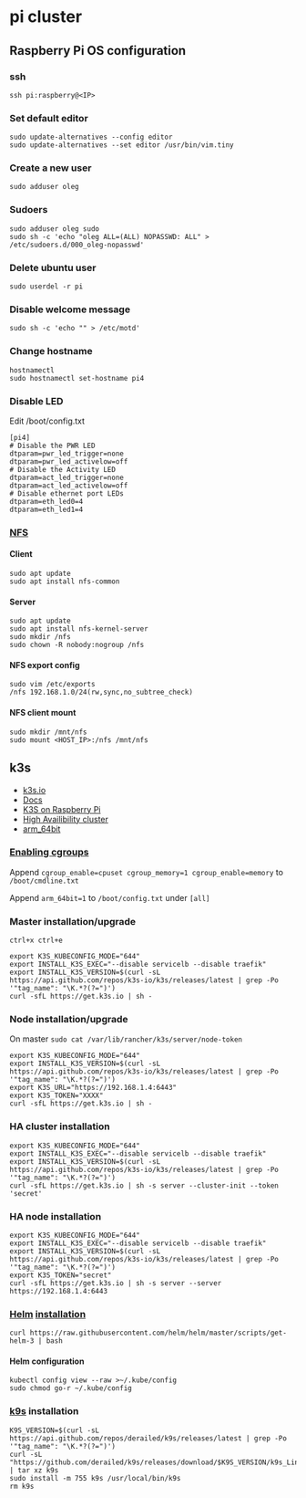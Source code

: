 # pi cluster

## Raspberry Pi OS configuration

### ssh
`ssh pi:raspberry@<IP>`

### Set default editor
```
sudo update-alternatives --config editor
sudo update-alternatives --set editor /usr/bin/vim.tiny
```

### Create a new user
`sudo adduser oleg`

### Sudoers
```
sudo adduser oleg sudo
sudo sh -c 'echo "oleg ALL=(ALL) NOPASSWD: ALL" > /etc/sudoers.d/000_oleg-nopasswd'
```
### Delete ubuntu user
`sudo userdel -r pi`

### Disable welcome message
`sudo sh -c 'echo "" > /etc/motd'`

### Change hostname
```
hostnamectl
sudo hostnamectl set-hostname pi4
```

### Disable LED
Edit /boot/config.txt
```
[pi4]
# Disable the PWR LED
dtparam=pwr_led_trigger=none
dtparam=pwr_led_activelow=off
# Disable the Activity LED
dtparam=act_led_trigger=none
dtparam=act_led_activelow=off
# Disable ethernet port LEDs
dtparam=eth_led0=4
dtparam=eth_led1=4
```

### [NFS](https://www.digitalocean.com/community/tutorials/how-to-set-up-an-nfs-mount-on-ubuntu-20-04-de)
#### Client
```
sudo apt update
sudo apt install nfs-common
```
#### Server
```
sudo apt update
sudo apt install nfs-kernel-server
sudo mkdir /nfs
sudo chown -R nobody:nogroup /nfs
```
#### NFS export config
```
sudo vim /etc/exports
/nfs 192.168.1.0/24(rw,sync,no_subtree_check)
```
#### NFS client mount
```
sudo mkdir /mnt/nfs
sudo mount <HOST_IP>:/nfs /mnt/nfs
```

## k3s
- [k3s.io](https://k3s.io)
- [Docs](https://rancher.com/docs/k3s/latest/en/quick-start/)
- [K3S on Raspberry Pi](https://www.puzzle.ch/de/blog/articles/2020/10/13/k3s-on-raspberry-pi)
- [High Availibility cluster](https://w-goutas.medium.com/set-up-a-kubernetes-cluster-in-minutes-41a0bd65ab93)
- [arm_64bit](https://www.raspberrypi.org/documentation/configuration/config-txt/boot.md)

### [Enabling cgroups](https://rancher.com/docs/k3s/latest/en/advanced/#enabling-cgroups-for-raspbian-buster)
Append `cgroup_enable=cpuset cgroup_memory=1 cgroup_enable=memory` to `/boot/cmdline.txt`

Append `arm_64bit=1` to `/boot/config.txt` under `[all]`

### Master installation/upgrade
`ctrl+x ctrl+e`
```
export K3S_KUBECONFIG_MODE="644"
export INSTALL_K3S_EXEC="--disable servicelb --disable traefik"
export INSTALL_K3S_VERSION=$(curl -sL https://api.github.com/repos/k3s-io/k3s/releases/latest | grep -Po '"tag_name": "\K.*?(?=")')
curl -sfL https://get.k3s.io | sh - 
```

### Node installation/upgrade
On master `sudo cat /var/lib/rancher/k3s/server/node-token`
```
export K3S_KUBECONFIG_MODE="644"
export INSTALL_K3S_VERSION=$(curl -sL https://api.github.com/repos/k3s-io/k3s/releases/latest | grep -Po '"tag_name": "\K.*?(?=")')
export K3S_URL="https://192.168.1.4:6443"
export K3S_TOKEN="XXXX"
curl -sfL https://get.k3s.io | sh -
```

### HA cluster installation
```
export K3S_KUBECONFIG_MODE="644"
export INSTALL_K3S_EXEC="--disable servicelb --disable traefik"
export INSTALL_K3S_VERSION=$(curl -sL https://api.github.com/repos/k3s-io/k3s/releases/latest | grep -Po '"tag_name": "\K.*?(?=")')
curl -sfL https://get.k3s.io | sh -s server --cluster-init --token 'secret'
```

### HA node installation
```
export K3S_KUBECONFIG_MODE="644"
export INSTALL_K3S_EXEC="--disable servicelb --disable traefik"
export INSTALL_K3S_VERSION=$(curl -sL https://api.github.com/repos/k3s-io/k3s/releases/latest | grep -Po '"tag_name": "\K.*?(?=")')
export K3S_TOKEN="secret"
curl -sfL https://get.k3s.io | sh -s server --server https://192.168.1.4:6443
```

### [Helm](https://helm.sh) [installation](https://helm.sh/docs/intro/install/)
`curl https://raw.githubusercontent.com/helm/helm/master/scripts/get-helm-3 | bash`

#### Helm configuration
```
kubectl config view --raw >~/.kube/config
sudo chmod go-r ~/.kube/config
```

### [k9s](https://github.com/derailed/k9s) installation
```
K9S_VERSION=$(curl -sL https://api.github.com/repos/derailed/k9s/releases/latest | grep -Po '"tag_name": "\K.*?(?=")')
curl -sL "https://github.com/derailed/k9s/releases/download/$K9S_VERSION/k9s_Linux_arm.tar.gz" | tar xz k9s
sudo install -m 755 k9s /usr/local/bin/k9s
rm k9s
```
